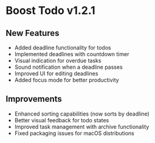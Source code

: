 # Boost Todo v1.2.1

## New Features
- Added deadline functionality for todos
- Implemented deadlines with countdown timer
- Visual indication for overdue tasks
- Sound notification when a deadline passes
- Improved UI for editing deadlines
- Added focus mode for better productivity

## Improvements
- Enhanced sorting capabilities (now sorts by deadline)
- Better visual feedback for todo states
- Improved task management with archive functionality
- Fixed packaging issues for macOS distributions 